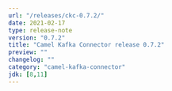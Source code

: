 ```yaml
---
url: "/releases/ckc-0.7.2/"
date: 2021-02-17
type: release-note
version: "0.7.2"
title: "Camel Kafka Connector release 0.7.2"
preview: ""
changelog: ""
category: "camel-kafka-connector"
jdk: [8,11]
---
```

